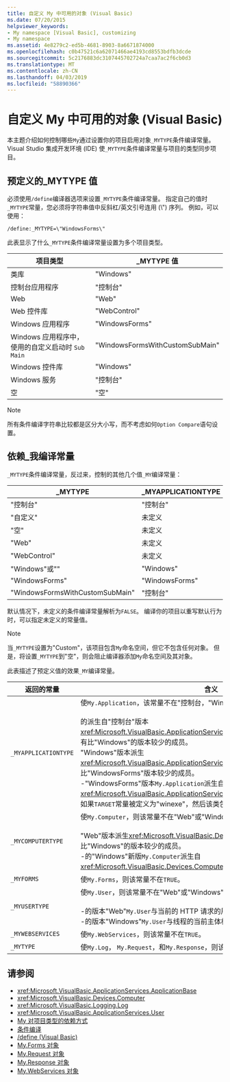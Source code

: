 ```yaml
---
title: 自定义 My 中可用的对象 (Visual Basic)
ms.date: 07/20/2015
helpviewer_keywords:
- My namespace [Visual Basic], customizing
- My namespace
ms.assetid: 4e8279c2-ed5b-4681-8903-8a6671874000
ms.openlocfilehash: c0b47521c6a62071466ae4193cd8553bdfb3dcde
ms.sourcegitcommit: 5c2176883dc3107445702724a7caa7ac2f6cb0d3
ms.translationtype: MT
ms.contentlocale: zh-CN
ms.lasthandoff: 04/03/2019
ms.locfileid: "58890366"
---
```

# <a name="customizing-which-objects-are-available-in-my-visual-basic"></a>自定义 My 中可用的对象 (Visual Basic)

本主题介绍如何控制哪些`My`通过设置你的项目启用对象`_MYTYPE`条件编译常量。 Visual Studio 集成开发环境 (IDE) 使`_MYTYPE`条件编译常量与项目的类型同步项目。  
  
## <a name="predefined-mytype-values"></a>预定义的\_MYTYPE 值  

必须使用`/define`编译器选项来设置`_MYTYPE`条件编译常量。 指定自己的值时`_MYTYPE`常量，您必须将字符串值中反斜杠/英文引号连用 (\\") 序列。 例如，可以使用：  
  
```  
/define:_MYTYPE=\"WindowsForms\"  
```  
  
 此表显示了什么`_MYTYPE`条件编译常量设置为多个项目类型。  
  
|项目类型|\_MYTYPE 值|  
|------------------|--------------------|  
|类库|"Windows"|  
|控制台应用程序|"控制台"|  
|Web|"Web"|  
|Web 控件库|"WebControl"|  
|Windows 应用程序|"WindowsForms"|  
|Windows 应用程序中，使用的自定义启动时 `Sub Main`|"WindowsFormsWithCustomSubMain"|  
|Windows 控件库|"Windows"|  
|Windows 服务|"控制台"|  
|空|"空"|  
  
> [!NOTE]
> 所有条件编译字符串比较都是区分大小写，而不考虑如何`Option Compare`语句设置。  
  
## <a name="dependent-my-compilation-constants"></a>依赖\_我编译常量  

`_MYTYPE`条件编译常量，反过来，控制的其他几个值`_MY`编译常量：  
  
|\_MYTYPE|\_MYAPPLICATIONTYPE|\_MYCOMPUTERTYPE|\_MYFORMS|\_MYUSERTYPE|\_MYWEBSERVICES|  
|--------------|-------------------------|----------------------|---------------|------------------|---------------------|  
|"控制台"|"控制台"|"Windows"|未定义|"Windows"|true|  
|"自定义"|未定义|未定义|未定义|未定义|未定义|  
|"空"|未定义|未定义|未定义|未定义|未定义|  
|"Web"|未定义|"Web"|false|"Web"|false|  
|"WebControl"|未定义|"Web"|false|"Web"|true|  
|"Windows"或""|"Windows"|"Windows"|未定义|"Windows"|true|  
|"WindowsForms"|"WindowsForms"|"Windows"|true|"Windows"|true|  
|"WindowsFormsWithCustomSubMain"|"控制台"|"Windows"|true|"Windows"|true|  
  
 默认情况下，未定义的条件编译常量解析为`FALSE`。 编译你的项目以重写默认行为时，可以指定未定义的常量值。  
  
> [!NOTE]
> 当`_MYTYPE`设置为"Custom"，该项目包含`My`命名空间，但它不包含任何对象。 但是，将设置`_MYTYPE`到"空"，则会阻止编译器添加`My`命名空间及其对象。  
  
 此表描述了预定义值的效果`_MY`编译常量。  
  
|返回的常量|含义|  
|--------------|-------------|  
|`_MYAPPLICATIONTYPE`|使`My.Application`，该常量不在"控制台，"Windows，如果"或"WindowsForms":<br /><br /> 的派生自"控制台"版本<xref:Microsoft.VisualBasic.ApplicationServices.ConsoleApplicationBase>。 并且具有比"Windows"的版本较少的成员。<br />"Windows"版本派生<xref:Microsoft.VisualBasic.ApplicationServices.ApplicationBase>和具有比"WindowsForms"版本较少的成员。<br />-"WindowsForms"版本`My.Application`派生自<xref:Microsoft.VisualBasic.ApplicationServices.WindowsFormsApplicationBase>。 如果`TARGET`常量被定义为"winexe"，然后该类包括`Sub Main`方法。|  
|`_MYCOMPUTERTYPE`|使`My.Computer`，则该常量不在"Web"或"Windows":<br /><br /> "Web"版本派生<xref:Microsoft.VisualBasic.Devices.ServerComputer>，并且具有比"Windows"的版本较少的成员。<br />-的"Windows"新版`My.Computer`派生自<xref:Microsoft.VisualBasic.Devices.Computer>。|  
|`_MYFORMS`|使`My.Forms`，则该常量不在`TRUE`。|  
|`_MYUSERTYPE`|使`My.User`，则该常量不在"Web"或"Windows":<br /><br /> -的版本"Web"`My.User`与当前的 HTTP 请求的用户标识相关联。<br />-的版本"Windows"`My.User`与线程的当前主体相关联。|  
|`_MYWEBSERVICES`|使`My.WebServices`，则该常量不在`TRUE`。|  
|`_MYTYPE`|使`My.Log`， `My.Request`，和`My.Response`，则该常量不在"Web"。|  
  
## <a name="see-also"></a>请参阅

- <xref:Microsoft.VisualBasic.ApplicationServices.ApplicationBase>
- <xref:Microsoft.VisualBasic.Devices.Computer>
- <xref:Microsoft.VisualBasic.Logging.Log>
- <xref:Microsoft.VisualBasic.ApplicationServices.User>
- [My 对项目类型的依赖方式](../../../visual-basic/developing-apps/development-with-my/how-my-depends-on-project-type.md)
- [条件编译](../../../visual-basic/programming-guide/program-structure/conditional-compilation.md)
- [/define (Visual Basic)](../../../visual-basic/reference/command-line-compiler/define.md)
- [My.Forms 对象](../../../visual-basic/language-reference/objects/my-forms-object.md)
- [My.Request 对象](../../../visual-basic/language-reference/objects/my-request-object.md)
- [My.Response 对象](../../../visual-basic/language-reference/objects/my-response-object.md)
- [My.WebServices 对象](../../../visual-basic/language-reference/objects/my-webservices-object.md)
